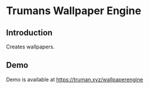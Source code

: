 # Trumans Wallpaper Engine
## Introduction
Creates wallpapers.
## Demo
Demo is available at https://truman.xyz/wallpaperengine
